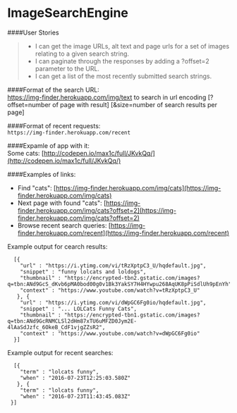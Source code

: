 # ImageSearchEngine  

####User Stories  
> * I can get the image URLs, alt text and page urls for a set of images relating to a given search string.  
> * I can paginate through the responses by adding a ?offset=2 parameter to the URL.  
> * I can get a list of the most recently submitted search strings.  

####Format of the search URL:  
    https://img-finder.herokuapp.com/img/text to search in url encoding
    	[?offset=number of page with result]
    	[&size=number of search results per page]

####Format of recent requests:  
	`https://img-finder.herokuapp.com/recent`
		
####Expamle of app with it:  
    Some cats: [http://codepen.io/max1c/full/JKvkQq/](http://codepen.io/max1c/full/JKvkQq/)
	
####Examples of links:  
* Find "cats": [https://img-finder.herokuapp.com/img/cats](https://img-finder.herokuapp.com/img/cats)
* Next page with found "cats": [https://img-finder.herokuapp.com/img/cats?offset=2](https://img-finder.herokuapp.com/img/cats?offset=2)
* Browse recent search queries: [https://img-finder.herokuapp.com/recent](https://img-finder.herokuapp.com/recent)

Example output for cearch results:  
```
  [{
	"url" : "https://i.ytimg.com/vi/tRzXptpC3_U/hqdefault.jpg",
	"snippet" : "funny lolcats and loldogs",
	"thumbnail" : "https://encrypted-tbn2.gstatic.com/images?q=tbn:ANd9GcS_dKvb6pMA0bod00g0v1Bk3YakSY7H4HYwpu268AqUK8pPiSdlUh9pEnYh",
	"context" : "https://www.youtube.com/watch?v=tRzXptpC3_U"
   }, {
	"url" : "https://i.ytimg.com/vi/dWpGC6Fg0io/hqdefault.jpg",
	"snippet" : "... LOLCats Funny Cats",
	"thumbnail" : "https://encrypted-tbn1.gstatic.com/images?q=tbn:ANd9GcRNMCLSl2dHm87xTU6uMFZD0Jym2E-4lAaSdJzfc_6OkeB_CdF1vjgZZsR2",
	"context" : "https://www.youtube.com/watch?v=dWpGC6Fg0io"
  }]
```  

Example output for recent searches:  
```
  [{
	"term" : "lolcats funny",
	"when" : "2016-07-23T12:25:03.580Z"
   }, {
	"term" : "lolcats funny",
	"when" : "2016-07-23T11:43:45.083Z"
 }]
```  

